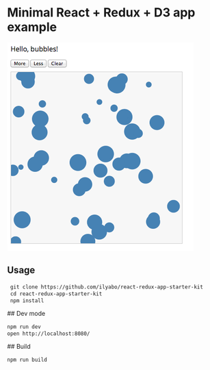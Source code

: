 # Minimal React + Redux + D3 app example

<img src="doc/bubbles.png">

## Usage

     git clone https://github.com/ilyabo/react-redux-app-starter-kit
     cd react-redux-app-starter-kit
     npm install


## Dev mode 

    npm run dev
    open http://localhost:8080/
  

## Build 

    npm run build
